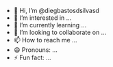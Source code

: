 - 👋 Hi, I’m @diegbastosdsilvasd
- 👀 I’m interested in ...
- 🌱 I’m currently learning ...
- 💞️ I’m looking to collaborate on ...
- 📫 How to reach me ...
- 😄 Pronouns: ...
- ⚡ Fun fact: ...

<!---
diegbastosdsilvasd/diegbastosdsilvasd is a ✨ special ✨ repository because its `README.md` (this file) appears on your GitHub profile.
You can click the Preview link to take a look at your changes.
--->
